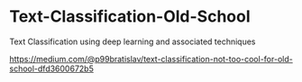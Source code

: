 # Text-Classification-Old-School
Text Classification using deep learning and associated techniques

https://medium.com/@p99bratislav/text-classification-not-too-cool-for-old-school-dfd3600672b5
